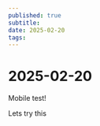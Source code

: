 ```yaml
---
published: true
subtitle: 
date: 2025-02-20
tags: 
---
```


# 2025-02-20

Mobile test!

Lets try this